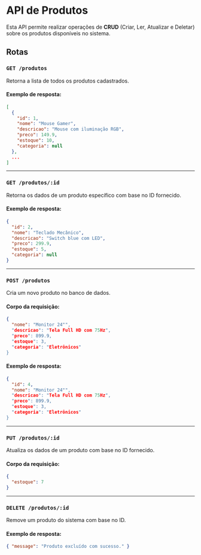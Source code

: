 
# API de Produtos

Esta API permite realizar operações de **CRUD** (Criar, Ler, Atualizar e Deletar) sobre os produtos disponíveis no sistema.

## Rotas

### `GET /produtos`
Retorna a lista de todos os produtos cadastrados.

#### Exemplo de resposta:
```json
[
  {
    "id": 1,
    "nome": "Mouse Gamer",
    "descricao": "Mouse com iluminação RGB",
    "preco": 149.9,
    "estoque": 10,
    "categoria": null
  },
  ...
]
```

---

### `GET /produtos/:id`
Retorna os dados de um produto específico com base no ID fornecido.

#### Exemplo de resposta:
```json
{
  "id": 2,
  "nome": "Teclado Mecânico",
  "descricao": "Switch blue com LED",
  "preco": 299.9,
  "estoque": 5,
  "categoria": null
}
```

---

### `POST /produtos`
Cria um novo produto no banco de dados.

#### Corpo da requisição:
```json
{
  "nome": "Monitor 24"",
  "descricao": "Tela Full HD com 75Hz",
  "preco": 899.9,
  "estoque": 3,
  "categoria": "Eletrônicos"
}
```

#### Exemplo de resposta:
```json
{
  "id": 4,
  "nome": "Monitor 24"",
  "descricao": "Tela Full HD com 75Hz",
  "preco": 899.9,
  "estoque": 3,
  "categoria": "Eletrônicos"
}
```

---

### `PUT /produtos/:id`
Atualiza os dados de um produto com base no ID fornecido.

#### Corpo da requisição:
```json
{
  "estoque": 7
}
```

---

### `DELETE /produtos/:id`
Remove um produto do sistema com base no ID.

#### Exemplo de resposta:
```json
{ "message": "Produto excluído com sucesso." }
```